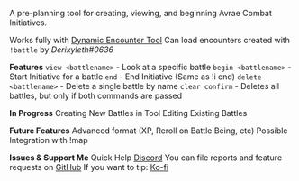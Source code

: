 A pre-planning tool for creating, viewing, and beginning Avrae Combat Initiatives.

Works fully with [Dynamic Encounter Tool](https://avrae.io/dashboard/workshop/5f790de74ded026d119cff20)
Can load encounters created with `!battle` by _Derixyleth#0636_

**Features**
`view <battlename>` - Look at a specific battle
`begin <battlename>` - Start Initiative for a battle
`end` - End Initiative (Same as !i end)
`delete <battlename>` - Delete a single battle by name
`clear confirm` - Deletes all battles, but only if both commands are passed

**In Progress**
Creating New Battles in Tool
Editing Existing Battles

**Future Features**
Advanced format (XP, Reroll on Battle Being, etc)
Possible Integration with !map

**Issues & Support Me**
Quick Help [Discord](https://discord.gg/HczsFcY)
You can file reports and feature requests on [GitHub](https://github.com/storytellermahkasad/Avrae-Customizations)
If you want to tip: [Ko-fi](https://ko-fi.com/storytellermahkasad)